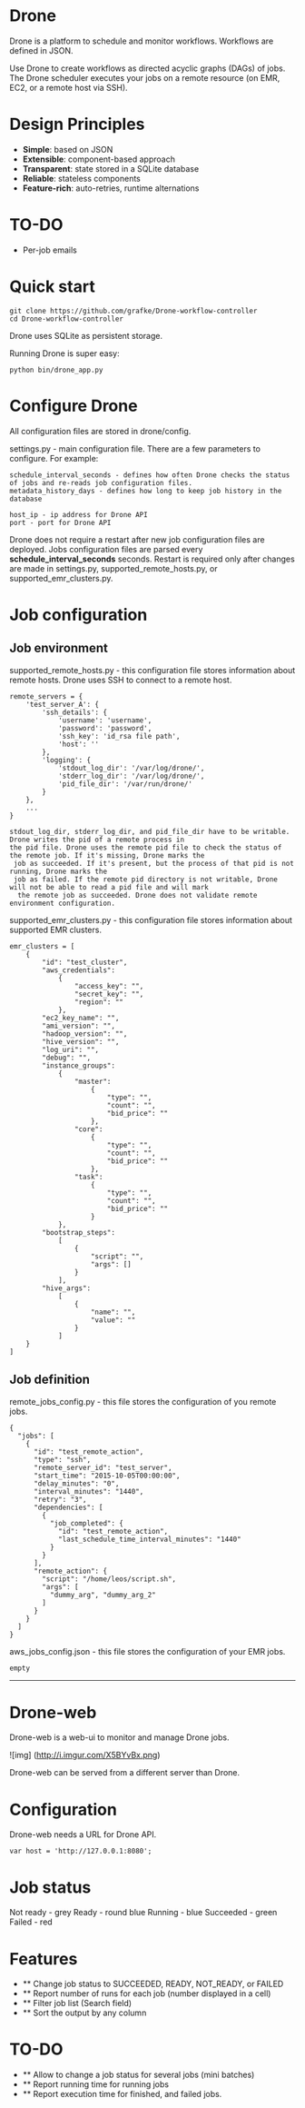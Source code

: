 # Drone

Drone is a platform to schedule and monitor workflows.
Workflows are defined in JSON.

Use Drone to create workflows as directed acyclic graphs (DAGs) of jobs.
The Drone scheduler executes your jobs on a remote resource (on EMR, EC2, or a remote host via SSH).

# Design Principles

* **Simple**: based on JSON
* **Extensible**: component-based approach
* **Transparent**: state stored in a SQLite database
* **Reliable**: stateless components
* **Feature-rich**: auto-retries, runtime alternations

# TO-DO

* Per-job emails

# Quick start


    git clone https://github.com/grafke/Drone-workflow-controller
    cd Drone-workflow-controller

Drone uses SQLite as persistent storage. 

Running Drone is super easy:
    
    python bin/drone_app.py

# Configure Drone


All configuration files are stored in drone/config.

settings.py - main configuration file. There are a few parameters to configure. For example:

    schedule_interval_seconds - defines how often Drone checks the status of jobs and re-reads job configuration files.
    metadata_history_days - defines how long to keep job history in the database 
    
    host_ip - ip address for Drone API
    port - port for Drone API

Drone does not require a restart after new job configuration files are deployed. 
Jobs configuration files are parsed every __schedule_interval_seconds__ seconds. 
Restart is required only after changes are made in settings.py, supported_remote_hosts.py, or supported_emr_clusters.py.

# Job configuration

Job environment
----------------

supported_remote_hosts.py - this configuration file stores information about remote hosts. Drone uses SSH to
connect to a remote host.

    remote_servers = {
        'test_server_A': {
            'ssh_details': {
                'username': 'username',
                'password': 'password',
                'ssh_key': 'id_rsa file path',
                'host': ''
            },
            'logging': {
                'stdout_log_dir': '/var/log/drone/',
                'stderr_log_dir': '/var/log/drone/',
                'pid_file_dir': '/var/run/drone/'
            }
        },
        ...
    } 

    stdout_log_dir, stderr_log_dir, and pid_file_dir have to be writable. Drone writes the pid of a remote process in 
    the pid file. Drone uses the remote pid file to check the status of the remote job. If it's missing, Drone marks the
     job as succeeded. If it's present, but the process of that pid is not running, Drone marks the
     job as failed. If the remote pid directory is not writable, Drone will not be able to read a pid file and will mark 
      the remote job as succeeded. Drone does not validate remote environment configuration.
    
supported_emr_clusters.py -  this configuration file stores information about supported EMR clusters.
    
    emr_clusters = [
        {
            "id": "test_cluster",
            "aws_credentials":
                {
                    "access_key": "",
                    "secret_key": "",
                    "region": ""
                },
            "ec2_key_name": "",
            "ami_version": "",
            "hadoop_version": "",
            "hive_version": "",
            "log_uri": "",
            "debug": "",
            "instance_groups":
                {
                    "master":
                        {
                            "type": "",
                            "count": "",
                            "bid_price": ""
                        },
                    "core":
                        {
                            "type": "",
                            "count": "",
                            "bid_price": ""
                        },
                    "task":
                        {
                            "type": "",
                            "count": "",
                            "bid_price": ""
                        }
                },
            "bootstrap_steps":
                [
                    {
                        "script": "",
                        "args": []
                    }
                ],
            "hive_args":
                [
                    {
                        "name": "",
                        "value": ""
                    }
                ]
        }
    ]

Job definition
----------------

remote_jobs_config.py - this file stores the configuration of you remote jobs.

    {
      "jobs": [
        {
          "id": "test_remote_action",
          "type": "ssh",
          "remote_server_id": "test_server",
          "start_time": "2015-10-05T00:00:00",
          "delay_minutes": "0",
          "interval_minutes": "1440",
          "retry": "3",
          "dependencies": [
            {
              "job_completed": {
                "id": "test_remote_action",
                "last_schedule_time_interval_minutes": "1440"
              }
            }
          ],
          "remote_action": {
            "script": "/home/leos/script.sh",
            "args": [
              "dummy_arg", "dummy_arg_2"
            ]
          }
        }
      ]
    }
    
    

aws_jobs_config.json - this file stores the configuration of your EMR jobs.

    empty

------------------------------------------------

# Drone-web

Drone-web is a web-ui to monitor and manage Drone jobs.

![img] (http://i.imgur.com/X5BYvBx.png)

Drone-web can be served from a different server than Drone.

# Configuration

Drone-web needs a URL for Drone API.

    var host = 'http://127.0.0.1:8080';
    
# Job status

Not ready - grey
Ready - round blue
Running - blue
Succeeded - green
Failed - red

# Features
- ** Change job status to SUCCEEDED, READY, NOT_READY, or FAILED
- ** Report number of runs for each job (number displayed in a cell)
- ** Filter job list (Search field)
- ** Sort the output by any column

# TO-DO
- ** Allow to change a job status for several jobs (mini batches)
- ** Report running time for running jobs
- ** Report execution time for finished, and failed jobs.
